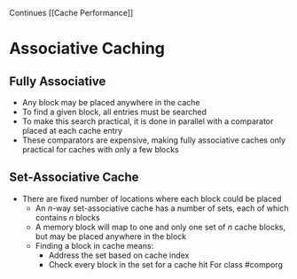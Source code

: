 Continues [[Cache Performance]]
# Associative Caching
## Fully Associative
- Any block may be placed anywhere in the cache
- To find a given block, all entries must be searched
- To make this search practical, it is done in parallel with a comparator placed at each cache entry
- These comparators are expensive, making fully associative caches only practical for caches with only a few blocks
## Set-Associative Cache
- There are fixed number of locations where each block could be placed
	- An $n$-way set-associative cache has a number of sets, each of which contains $n$ blocks
	- A memory block will map to one and only one set of $n$ cache blocks, but may be placed anywhere in the block
	- Finding a block in cache means:
		- Address the set based on cache index
		- Check every block in the set for a cache hit
For class #comporg
